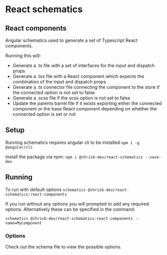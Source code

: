 # React schematics

## React components

Angular schematics used to generate a set of Typescript React components.

Running this will:

- Generate a .ts file with a set of interfaces for the input and dispatch props
- Generate a .tsx file with a React component which expects the combination of the input and dispatch props
- Generate a .ts connector file connecting the component to the store if the 
connected option is not set to false
- Generate a .scss file if the scss option is not set to false
- Update the parents barrel file if it exists exporting either the connected 
component or the base React component depending on whether the connected option
is set or not


## Setup

Running schematics requires angular cli to be installed
`npm i -g @angular/cli`

Install the package via npm:
`npm i @chrisb-dev/react-schematics --save-dev`

## Running

To run with default options
`schematics @chrisb-dev/react-schematics:react-components`

If you run without any options you will prompted to add any required options.
Alternatively these can be specified in the command.

`schematics @chrisb-dev/react-schematics:react-components --name=MyComponent`

### Options

Check out the schema file to view the possible options.
